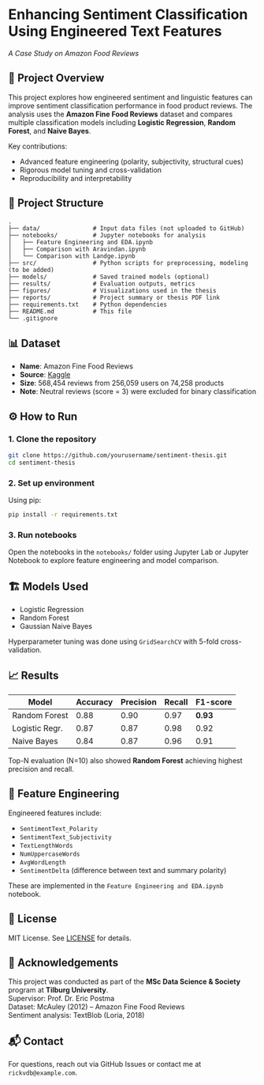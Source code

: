 # Enhancing Sentiment Classification Using Engineered Text Features
*A Case Study on Amazon Food Reviews*

## 🧠 Project Overview

This project explores how engineered sentiment and linguistic features can improve sentiment classification performance in food product reviews. The analysis uses the **Amazon Fine Food Reviews** dataset and compares multiple classification models including **Logistic Regression**, **Random Forest**, and **Naive Bayes**.

Key contributions:
- Advanced feature engineering (polarity, subjectivity, structural cues)
- Rigorous model tuning and cross-validation
- Reproducibility and interpretability

## 📂 Project Structure

```
.
├── data/               # Input data files (not uploaded to GitHub)
├── notebooks/          # Jupyter notebooks for analysis
│   ├── Feature Engineering and EDA.ipynb
│   ├── Comparison with Aravindan.ipynb
│   └── Comparison with Landge.ipynb
├── src/                # Python scripts for preprocessing, modeling (to be added)
├── models/             # Saved trained models (optional)
├── results/            # Evaluation outputs, metrics
├── figures/            # Visualizations used in the thesis
├── reports/            # Project summary or thesis PDF link
├── requirements.txt    # Python dependencies
├── README.md           # This file
└── .gitignore
```

## 📊 Dataset

- **Name**: Amazon Fine Food Reviews  
- **Source**: [Kaggle](https://www.kaggle.com/datasets/snap/amazon-fine-food-reviews)  
- **Size**: 568,454 reviews from 256,059 users on 74,258 products  
- **Note**: Neutral reviews (score = 3) were excluded for binary classification

## ⚙️ How to Run

### 1. Clone the repository
```bash
git clone https://github.com/yourusername/sentiment-thesis.git
cd sentiment-thesis
```

### 2. Set up environment
Using pip:
```bash
pip install -r requirements.txt
```

### 3. Run notebooks
Open the notebooks in the `notebooks/` folder using Jupyter Lab or Jupyter Notebook to explore feature engineering and model comparison.

## 🏗️ Models Used

- Logistic Regression
- Random Forest
- Gaussian Naive Bayes

Hyperparameter tuning was done using `GridSearchCV` with 5-fold cross-validation.

## 📈 Results

| Model            | Accuracy | Precision | Recall | F1-score |
|------------------|----------|-----------|--------|----------|
| Random Forest    | 0.88     | 0.90      | 0.97   | **0.93** |
| Logistic Regr.   | 0.87     | 0.87      | 0.98   | 0.92     |
| Naive Bayes      | 0.84     | 0.87      | 0.96   | 0.91     |

Top-N evaluation (N=10) also showed **Random Forest** achieving highest precision and recall.

## 🧪 Feature Engineering

Engineered features include:
- `SentimentText_Polarity`
- `SentimentText_Subjectivity`
- `TextLengthWords`
- `NumUppercaseWords`
- `AvgWordLength`
- `SentimentDelta` (difference between text and summary polarity)

These are implemented in the `Feature Engineering and EDA.ipynb` notebook.

## 📜 License

MIT License. See [LICENSE](LICENSE) for details.

## 🤝 Acknowledgements

This project was conducted as part of the **MSc Data Science & Society** program at **Tilburg University**.  
Supervisor: Prof. Dr. Eric Postma  
Dataset: McAuley (2012) – Amazon Fine Food Reviews  
Sentiment analysis: TextBlob (Loria, 2018)

## 📬 Contact

For questions, reach out via GitHub Issues or contact me at `rickvdb@example.com`.

